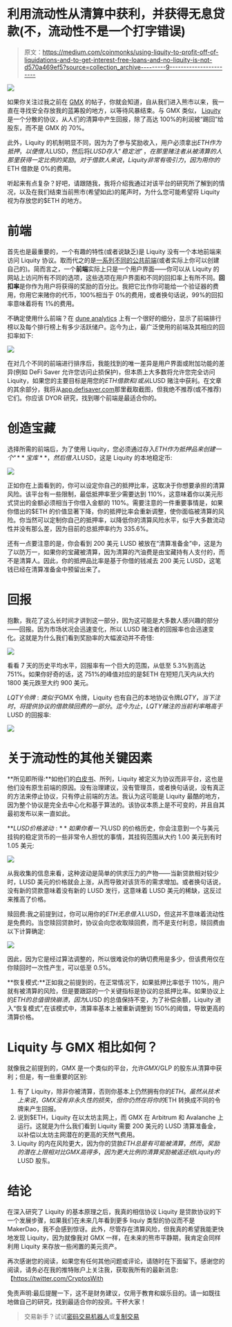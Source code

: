 # 利用流动性从清算中获利，并获得无息贷款(不，流动性不是一个打字错误)

> 原文：<https://medium.com/coinmonks/using-liquity-to-profit-off-of-liquidations-and-to-get-interest-free-loans-and-no-liquity-is-not-d570a469ef5?source=collection_archive---------9----------------------->

![](img/a5917bf7d0ecd484cb814d4dd14ca461.png)

如果你关注过我之前在 [GMX](/coinmonks/is-gmx-a-option-for-the-bear-market-an-in-depth-review-2c2eff249b7b) 的帖子，你就会知道，自从我们进入熊市以来，我一直在寻找安全存放我的蓝筹股的地方，以等待风暴结束。与 GMX 类似， [Liquity](https://www.liquity.org/) 是一个分散的协议，从人们的清算中产生回报，除了高达 100%的利润被“踢回”给股东，而不是 GMX 的 70%。

此外，Liquity 的机制明显不同，因为为了参与奖励收入，用户必须拿出$ETH 作为抵押，以便借入$LUSD，然后将$LUSD 存入“稳定池”，在那里赌注者从被清算的人那里获得一定比例的奖励。对于借款人来说，Liquity 非常有吸引力，因为用你的$ETH 借款是 0%的费用。

听起来有点复杂？好吧，请跟随我，我将介绍我通过对该平台的研究所了解到的情况，以及在我们结束当前熊市(希望如此)的尾声时，为什么您可能希望将 Liquity 视为存放您的$ETH 的地方。

# 前端

首先也是最重要的，一个有趣的特性(或者说缺乏)是 Liquity 没有一个本地前端来访问 Liquity 协议。取而代之的是[一系列不同的公共前端](https://www.liquity.org/frontend)(或者实际上你可以创建自己的)。简而言之，一个**前端**实际上只是一个用户界面——你可以从 Liquity 的网站上访问所有不同的选项，这些选项在用户界面和不同的回扣率上有所不同。**回扣率**是你作为用户将获得的奖励的百分比。我把它比作你可能给一个验证器的费用，你用它来赌你的代币，100%相当于 0%的费用，或者换句话说，99%的回扣率意味着将有 1%的费用。

不确定使用什么前端？在 [dune analytics](https://dune.com/dani/Liquity) 上有一个很好的细分，显示了前端排行榜以及每个排行榜上有多少活跃储户。迄今为止，最广泛使用的前端及其相应的回扣率如下:

![](img/b4fbc9f037ff7c2f1eb7915628a0a4aa.png)

在对几个不同的前端进行排序后，我能找到的唯一差异是用户界面或附加功能的差异(例如 DeFi Saver 允许您访问止损保护)，但本质上大多数将允许您完全访问 Liquity，如果您的主要目标是用您的$ETH 借款和/或从$LUSD 赌注中获利。在文章的其余部分，我将从[app.defisaver.com](https://app.defisaver.com/)那里截取截图，但我绝不推荐(或不推荐)它们。你应该 DYOR 研究，找到哪个前端是最适合你的。

# 创造宝藏

选择所需的前端后，为了使用 Liquity，您必须通过存入$ETH 作为抵押品来创建一个“**宝库**，然后借入$LUSD，这是 Liquity 的本地稳定币:

![](img/6db63b1f140f5f56368285911d55de43.png)

正如你在上面看到的，你可以设定你自己的抵押比率，这取决于你想要承担的清算风险。该平台有一些限制，最低抵押率至少需要达到 110%，这意味着你以美元形式贷出的金额必须相当于你借入金额的 110%。需要注意的一件重要事情是，如果你借出的$ETH 的价值显著下降，你的抵押比率会重新调整，使你面临被清算的风险。你当然可以定制你自己的抵押率，以降低你的清算风险水平，似乎大多数流动性并没有那么差，因为目前的总抵押率约为 335.6%。

还有一点要注意的是，你会看到 200 美元 LUSD 被放在“清算准备金”中，这是为了以防万一，如果你的宝藏被清算，因为清算的汽油费是由宝藏持有人支付的，而不是清算人。因此，你的抵押品比率是基于你借的钱减去 200 美元 LUSD，这笔钱已经在清算准备金中预留出来了。

# 回报

抱歉，我花了这么长时间才讲到这一部分，因为这可能是大多数人感兴趣的部分——回报。因为市场状况会迅速变化，所以 LUSD 赌注者的回报率也会迅速变化。这就是为什么我们看到奖励率的大幅波动并不奇怪:

![](img/140279886d1ebc0c00743a68ffdbea8f.png)

看看 7 天的历史平均水平，回报率有一个巨大的范围，从低至 5.3%到高达 751%。如果你好奇的话，这 751%的峰值对应的是$ETH 在短短几天内从大约 1800 美元跌至大约 900 美元。

$LQTY 令牌:类似于$GMX 令牌，Liquity 也有自己的本地协议令牌$LQTY，当下注时，将提供协议的借款赎回费的一部分。迄今为止，LQTY 赌注的当前利率略高于$LUSD 的回报率:

![](img/3309d4d0ca84e129c10e451687830006.png)

# 关于流动性的其他关键因素

**所见即所得:**如他们的[白皮书](https://docsend.com/view/bwiczmy)、所列，Liquity 被定义为协议而非平台，这也是他们没有原生前端的原因。没有治理建议，没有管理员，或者换句话说，没有真正的方法来停止协议，只有停止前端的方法。我认为这可能是 Liquity 最酷的地方，因为整个协议是完全去中心化和基于算法的。该协议本质上是不可变的，并且自其最初发布以来一直如此。

**$LUSD 价格波动:**如果你看一下$LUSD 的价格历史，你会注意到一个与美元挂钩的稳定货币的一些非常令人担忧的事情，其挂钩范围从大约 1.00 美元到有时 1.05 美元:

![](img/743aa81dabb2ecf59a5b2794af2be4e3.png)

从我收集的信息来看，这种波动是简单的供求压力的产物——当新贷款相对较少时，LUSD 美元的价格就会上涨，从而导致对该货币的需求增加。或者换句话说，没有新的贷款意味着没有新的 LUSD 发行，这意味着 LUSD 美元的稀缺，这反过来推高了价格。

赎回费:我之前提到过，你可以用你的$ETH 无息借入$LUSD，但这并不意味着流动性是免费的。当您赎回贷款时，协议会向您收取赎回费，而不是支付利息，赎回费由以下计算确定:

![](img/d9d9bff7c253c022e1ec08da9b7c9ed1.png)

因此，因为它是经过算法调整的，所以很难说你的确切费用是多少，但该费用仅在你赎回时一次性产生，可以低至 0.5%。

**恢复模式:**正如我之前提到的，在正常情况下，如果抵押比率低于 110%，用户就有被清算的风险，但是要跟踪的一个关键指标是协议的总抵押比率。如果协议上的$ETH 的总值很快崩溃，因为$LUSD 的总值保持不变，为了补偿余额，Liquity 进入“恢复模式”,在该模式中，清算率基本上被重新调整到 150%的阈值，导致更高的清算价格。

# **Liquity 与 GMX 相比如何？**

就像我之前提到的，GMX 是一个类似的平台，允许$GMX/$GLP 的股东从清算中获利；但是，有一些重要的区别:

1.  有了 Liquity，除非你被清算，否则你基本上仍然拥有你的$ETH。虽然从技术上来说，GMX 没有非永久性的损失，但你仍然在将你的$ETH 转换成不同的令牌来产生回报。
2.  说到$ETH，Liquity 在以太坊主网上，而 GMX 在 Arbitrum 和 Avalanche 上运行。这就是为什么我们看到 Liquity 需要 200 美元的 LUSD 清算准备金，以补偿以太坊主网潜在的更高的天然气费用。
3.  Liquity 的内在风险更大，因为你的贷款$ETH 总是有可能被清算，然而，奖励的潜在上限相对比 GMX 高得多，因为更大比例的清算奖励被返还给 Liquity 的$LUSD 股东。

# **结论**

在深入研究了 Liquity 的基本原理之后，我真的相信协议 Liquity 是贷款协议的下一个发展步骤，如果我们在未来几年看到更多 liquiy 类型的协议而不是 MakerDao，我不会感到惊讶。此外，尽管存在清算风险，但我真的希望我能更快地发现 Liquity，因为就像我对 GMX 一样，在未来的熊市平静期，我肯定会同样利用 Liquity 来存放一些闲置的美元资产。

再次感谢您的阅读，如果您有任何其他问题或评论，请随时在下面留下。感谢您的阅读，请务必在我的推特账户上关注我，获取我所有的最新消息:【https://twitter.com/CryptosWith

免责声明:最后提醒一下，这不是财务建议，仅用于教育和娱乐目的。请一如既往地做自己的研究，找到最适合你的投资。干杯大家！

> 交易新手？试试[密码交易机器人](/coinmonks/crypto-trading-bot-c2ffce8acb2a)或[复制交易](/coinmonks/top-10-crypto-copy-trading-platforms-for-beginners-d0c37c7d698c)